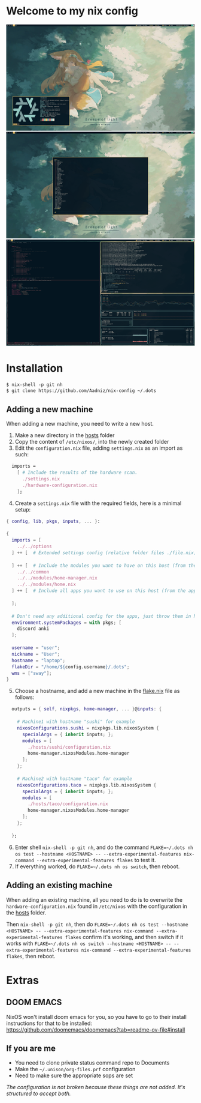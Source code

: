 # Welcome to my nix config

![Wallpaper with neofetch](/docs/screenshots/Screenshot_2024-09-23_19:34:26.png)
![Starting an application with sway-launcher-desktop](/docs/screenshots/Screenshot_2024-09-23_19:34:46.png)
![Working with nix config in doom emacs](/docs/screenshots/Screenshot_2024-09-23_19:37:46.png)

# Installation

```shell
$ nix-shell -p git nh
$ git clone https://github.com/Aadniz/nix-config ~/.dots
```

## Adding a new machine

When adding a new machine, you need to write a new host.

1. Make a new directory in the [hosts](/hosts) folder
2. Copy the content of `/etc/nixos/`, into the newly created folder 
3. Edit the `configuration.nix` file, adding `settings.nix` as an import as such:

``` nix
  imports =
    [ # Include the results of the hardware scan.
      ./settings.nix
      ./hardware-configuration.nix
    ];
```

4. Create a `settings.nix` file with the required fields, here is a minimal setup:

``` nix
{ config, lib, pkgs, inputs, ... }:

{
  imports = [
    ../../options
  ] ++ [  # Extended settings config (relative folder files ./file.nix)

  ] ++ [  # Include the modules you want to have on this host (from the module folder ../../modules/file.nix)
    ../../common
    ../../modules/home-manager.nix
    ../../modules/home.nix
  ] ++ [  # Include all apps you want to use on this host (from the apps in modules folder ../../modules/apps/file.nix)

  ];

  # Don't need any additional config for the apps, just throw them in here
  environment.systemPackages = with pkgs; [
    discord anki
  ];

  username = "user";
  nickname = "User";
  hostname = "laptop";
  flakeDir = "/home/${config.username}/.dots";
  wms = ["sway"];
}
```

5. Choose a hostname, and add a new machine in the [flake.nix](/flake.nix) file as follows:

``` nix
  outputs = { self, nixpkgs, home-manager, ... }@inputs: {

    # Machine1 with hostname "sushi" for example
    nixosConfigurations.sushi = nixpkgs.lib.nixosSystem {
      specialArgs = { inherit inputs; };
      modules = [
        ./hosts/sushi/configuration.nix
        home-manager.nixosModules.home-manager
      ];
    };

    # Machine2 with hostname "taco" for example
    nixosConfigurations.taco = nixpkgs.lib.nixosSystem {
      specialArgs = { inherit inputs; };
      modules = [
        ./hosts/taco/configuration.nix
        home-manager.nixosModules.home-manager
      ];
    };

  };
```


6. Enter shell `nix-shell -p git nh`, and do the command `FLAKE=~/.dots nh os test --hostname <HOSTNAME> -- --extra-experimental-features nix-command --extra-experimental-features flakes` to test it.
7. If everything worked, do `FLAKE=~/.dots nh os switch`, then reboot.


## Adding an existing machine

When adding an existing machine, all you need to do is to overwrite the `hardware-configuration.nix` found in `/etc/nixos` with the configuration in the [hosts](/hosts) folder.

Then `nix-shell -p git nh`, then do `FLAKE=~/.dots nh os test --hostname <HOSTNAME> -- --extra-experimental-features nix-command --extra-experimental-features flakes` confirm it's working, and then switch if it works with `FLAKE=~/.dots nh os switch --hostname <HOSTNAME> -- --extra-experimental-features nix-command --extra-experimental-features flakes`, then reboot.

# Extras

## DOOM EMACS

NixOS won't install doom emacs for you, so you have to go to their install instructions for that to be installed: https://github.com/doomemacs/doomemacs?tab=readme-ov-file#install

## If you are me

- You need to clone private status command repo to Documents
- Make the `~/.unison/org-files.prf` configuration
- Need to make sure the appropriate sops are set

*The configuration is not broken because these things are not added. It's structured to accept both.*
